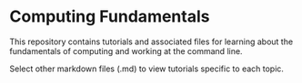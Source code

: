 # Computing Fundamentals

This repository contains tutorials and associated files for learning about the fundamentals of computing and working at the command line.

Select other markdown files (.md) to view tutorials specific to each topic.
